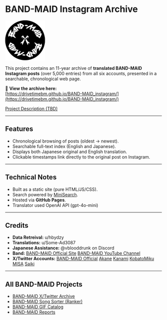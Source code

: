 ﻿# BAND-MAID Instagram Archive

<img src="favicon.png" alt="Logo" width="128" height="128">

This project contains an 11-year archive of **translated BAND-MAID Instagram posts** (over 5,000 entries) from all six accounts, presented in a searchable, chronological web page. 

🔗 **View the archive here:**  
[https://drivetimebm.github.io/BAND-MAID_instagram/](https://drivetimebm.github.io/BAND-MAID_instagram/)

[Project Description (TBD)](https://www.reddit.com/r/BandMaid/tbd/)

---

## Features
- Chronological browsing of posts (oldest → newest).
- Searchable full-text index (English and Japanese).
- Displays both Japanese original and English translation.
- Clickable timestamps link directly to the original post on Instagram.

---

## Technical Notes
- Built as a static site (pure HTML/JS/CSS).
- Search powered by [MiniSearch](https://lucaong.github.io/minisearch/).
- Hosted via **GitHub Pages**.
- Translator used OpenAI API (gpt-4o-mini)

---

## Credits
- **Data Retreival:** u/hbydzy 
- **Translations:** u/Some-Ad3087 
- **Japanese Assistance:** @vblooddrunk on Discord  
- **Band:** [BAND-MAID Official Site](https://bandmaid.tokyo/) [BAND-MAID YouTube Channel](https://www.youtube.com/c/BANDMAID)
- **X/Twitter Accounts:** [BAND-MAID Official](https://www.instagram.com/bandmaid.jp/) 
[Akane](https://www.instagram.com/akane_bandmaid/)
[Kanami](https://www.instagram.com/kanami_bandmaid/)
[KobatoMiku](https://www.instagram.com/kobatomiku/)
[MISA](https://www.instagram.com/misa_bandmaid/)
[Saiki](https://www.instagram.com/saiki_bandmaid/)

---

## All BAND-MAID Projects
- [BAND-MAID X/Twitter Archive](https://github.com/DriveTimeBM/BAND-MAID_tweets)
- [BAND-MAID Song Sorter (Ranker)](https://github.com/DriveTimeBM/BAND-MAID_song_sorter)
- [BAND-MAID GIF Catalog](https://github.com/DriveTimeBM/BAND-MAID_gifs)
- [BAND-MAID Reports](https://github.com/DriveTimeBM/BAND-MAID_reports)


